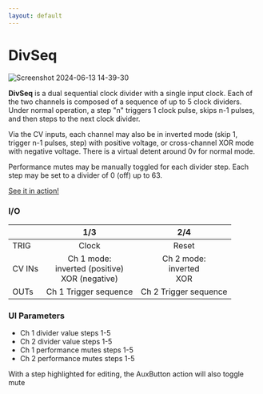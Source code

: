 ```yaml
---
layout: default
---
```

# DivSeq

![Screenshot 2024-06-13 14-39-30](https://github.com/djphazer/O_C-Phazerville/assets/109086194/ea877c33-d9d6-4653-94d5-0ac3fe2ddb1c)

**DivSeq** is a dual sequential clock divider with a single input clock. Each of the two channels is composed of a sequence of up to 5 clock dividers. Under normal operation, a step "n" triggers 1 clock pulse, skips n-1 pulses, and then steps to the next clock divider.

Via the CV inputs, each channel may also be in inverted mode (skip 1, trigger n-1 pulses, step) with positive voltage, or cross-channel XOR mode with negative voltage. There is a virtual detent around 0v for normal mode.

Performance mutes may be manually toggled for each divider step. Each step may be set to a divider of 0 (off) up to 63.

[See it in action!](https://youtu.be/J1OH-oomvMA?si=Z97wJ3HXe0HocaBa&t=357)


### I/O

|        |                         1/3                         |              2/4              |
| ------ | :-------------------------------------------------: | :---------------------------: |
| TRIG   |                        Clock                        |             Reset             |
| CV INs | Ch 1 mode:<br>inverted (positive)<br>XOR (negative) | Ch 2 mode:<br>inverted<br>XOR |
| OUTs   |                Ch 1 Trigger sequence                |     Ch 2 Trigger sequence     |


### UI Parameters
* Ch 1 divider value steps 1-5
* Ch 2 divider value steps 1-5
* Ch 1 performance mutes steps 1-5
* Ch 2 performance mutes steps 1-5

With a step highlighted for editing, the AuxButton action will also toggle mute
